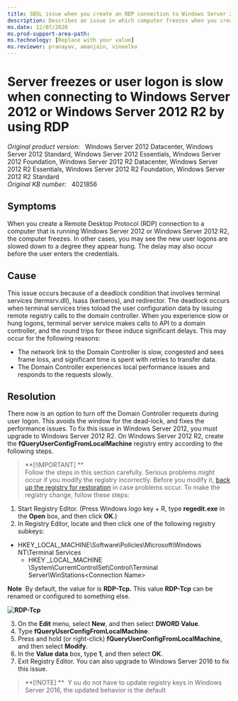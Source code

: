 ```yaml
---
title: SBSL issue when you create an RDP connection to Windows Server 2012 or Windows Server 2012 R2
description: Describes an issue in which computer freezes when you create an RDP connection to Windows Server 2012 or Windows Server 2012 R2.
ms.date: 12/07/2020
ms.prod-support-area-path: 
ms.technology: [Replace with your value]
ms.reviewer: pranayav, amanjain, vineelko
---
```

# Server freezes or user logon is slow when connecting to Windows Server 2012 or Windows Server 2012 R2 by using RDP

_Original product version:_ &nbsp; Windows Server 2012 Datacenter, Windows Server 2012 Standard, Windows Server 2012 Essentials, Windows Server 2012 Foundation, Windows Server 2012 R2 Datacenter, Windows Server 2012 R2 Essentials, Windows Server 2012 R2 Foundation, Windows Server 2012 R2 Standard  
_Original KB number:_ &nbsp; 4021856

## Symptoms

When you create a Remote Desktop Protocol (RDP) connection to a computer that is running Windows Server 2012 or Windows Server 2012 R2, the computer freezes. 
 In other cases, you may see the new user logons are slowed down to a degree they appear hung. The delay may also occur before the user enters the credentials. 

## Cause

This issue occurs because of a deadlock condition that involves terminal services (termsrv.dll), lsass (kerberos), and redirector. The deadlock occurs when terminal services tries toload the user configuration data by issuing remote registry calls to the domain controller. 
 When you experience slow or hung logons, terminal server service makes calls to API to a domain controller, and the round trips for these induce significant delays. This may occur for the following reasons: 
- The network link to the Domain Controller is slow, congested and sees frame loss, and significant time is spent with retries to transfer data. 
- The Domain Controller experiences local performance issues and responds to the requests slowly. 

## Resolution

There now is an option to turn off the Domain Controller requests during user logon. This avoids the window for the dead-lock, and fixes the performance issues. 
 To fix this issue in Windows Server 2012, you must upgrade to Windows Server 2012 R2. On Windows Server 2012 R2, create the **fQueryUserConfigFromLocalMachine** registry entry according to the following steps. 
 > **[!IMPORTANT]
>**  
Follow the steps in this section carefully. Serious problems might occur if you modify the registry incorrectly. Before you modify it, [back up the registry for restoration](https://support.microsoft.com/help/322756) in case problems occur. 
 To make the registry change, follow these steps: 
1. Start Registry Editor. (Press Windows logo key + R, type **regedit.exe** in the **Open** box, and then click **OK**.) 
2. In Registry Editor, locate and then click one of the following registry subkeys: 

- HKEY_LOCAL_MACHINE\Software\Policies\Microsoft\Windows NT\Terminal Services 
   - HKEY _LOCAL_MACHINE \System\CurrentControlSet\Control\Terminal Server\WinStations\<Connection Name>

**Note**  By default, the value for <Connection Name> is **RDP-Tcp.** This value **RDP-Tcp** can be renamed or configured to something else.

**![RDP-Tcp](/media/sbsl-issue-create-rdp-connection-to-computer/4022787_en_2.jpg)**  

3. On the **Edit** menu, select **New**, and then select **DWORD Value**. 
4. Type **fQueryUserConfigFromLocalMachine**. 
5. Press and hold (or right-click) **fQueryUserConfigFromLocalMachine**, and then select **Modify**. 
6. In the **Value data** box, type **1**, and then select **OK**. 
7. Exit Registry Editor. 
 You can also upgrade to Windows Server 2016 to fix this issue. 
 > **[!NOTE]
>**  Y ou do not have to update registry keys in Windows Server 2016, the updated behavior is the default
